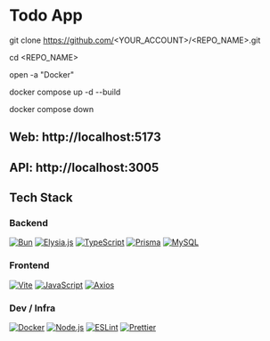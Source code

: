 # Todo App
git clone https://github.com/<YOUR_ACCOUNT>/<REPO_NAME>.git

cd <REPO_NAME>

open -a "Docker" 

docker compose up -d --build

docker compose down 

## Web: http://localhost:5173
## API: http://localhost:3005

## Tech Stack

### Backend
[![Bun](https://img.shields.io/badge/Bun-000000?logo=bun&logoColor=ffffff&style=flat-square)](https://bun.sh)
[![Elysia.js](https://img.shields.io/badge/Elysia.js-0EA5E9?style=flat-square)](https://elysiajs.com)
[![TypeScript](https://img.shields.io/badge/TypeScript-3178C6?logo=typescript&logoColor=ffffff&style=flat-square)](https://www.typescriptlang.org/)
[![Prisma](https://img.shields.io/badge/Prisma-2D3748?logo=prisma&logoColor=ffffff&style=flat-square)](https://www.prisma.io/)
[![MySQL](https://img.shields.io/badge/MySQL-4479A1?logo=mysql&logoColor=ffffff&style=flat-square)](https://www.mysql.com/)

### Frontend
[![Vite](https://img.shields.io/badge/Vite-646CFF?logo=vite&logoColor=ffffff&style=flat-square)](https://vitejs.dev/)
[![JavaScript](https://img.shields.io/badge/JavaScript-F7DF1E?logo=javascript&logoColor=000000&style=flat-square)](https://developer.mozilla.org/docs/Web/JavaScript)
[![Axios](https://img.shields.io/badge/Axios-5A29E4?logo=axios&logoColor=ffffff&style=flat-square)](https://axios-http.com/)

### Dev / Infra
[![Docker](https://img.shields.io/badge/Docker-2496ED?logo=docker&logoColor=ffffff&style=flat-square)](https://www.docker.com/)
[![Node.js](https://img.shields.io/badge/Node.js-339933?logo=nodedotjs&logoColor=ffffff&style=flat-square)](https://nodejs.org/)
[![ESLint](https://img.shields.io/badge/ESLint-4B32C3?logo=eslint&logoColor=ffffff&style=flat-square)](https://eslint.org/)
[![Prettier](https://img.shields.io/badge/Prettier-F7B93E?logo=prettier&logoColor=000000&style=flat-square)](https://prettier.io/)
